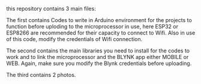 this repository contains 3 main files:

The first contains Codes to write in Arduino environment for the projects to function before uploding to the microprocessor in use, 
here ESP32 or ESP8266 are recommended for their capacity to connect to Wifi.
Also in use of this code, modify the credentials of Wifi connection.

The second contains the main libraries you need to install for the codes to work and to link the microprocessor
and the BLYNK app either MOBILE or WEB. Again, make sure you modify the Blynk credentials before uploading.

The third contains 2 photos.
